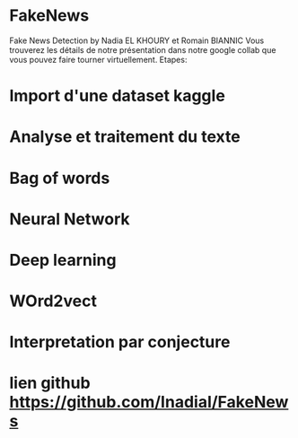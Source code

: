 # FakeNews
Fake News Detection by Nadia EL KHOURY et Romain BIANNIC
Vous trouverez les détails de notre présentation dans notre google collab que vous pouvez faire tourner virtuellement.
Etapes:
# Import d'une dataset kaggle
# Analyse et traitement du texte
# Bag of words
# Neural Network
# Deep learning
# WOrd2vect
# Interpretation par conjecture

# lien github https://github.com/InadiaI/FakeNews

